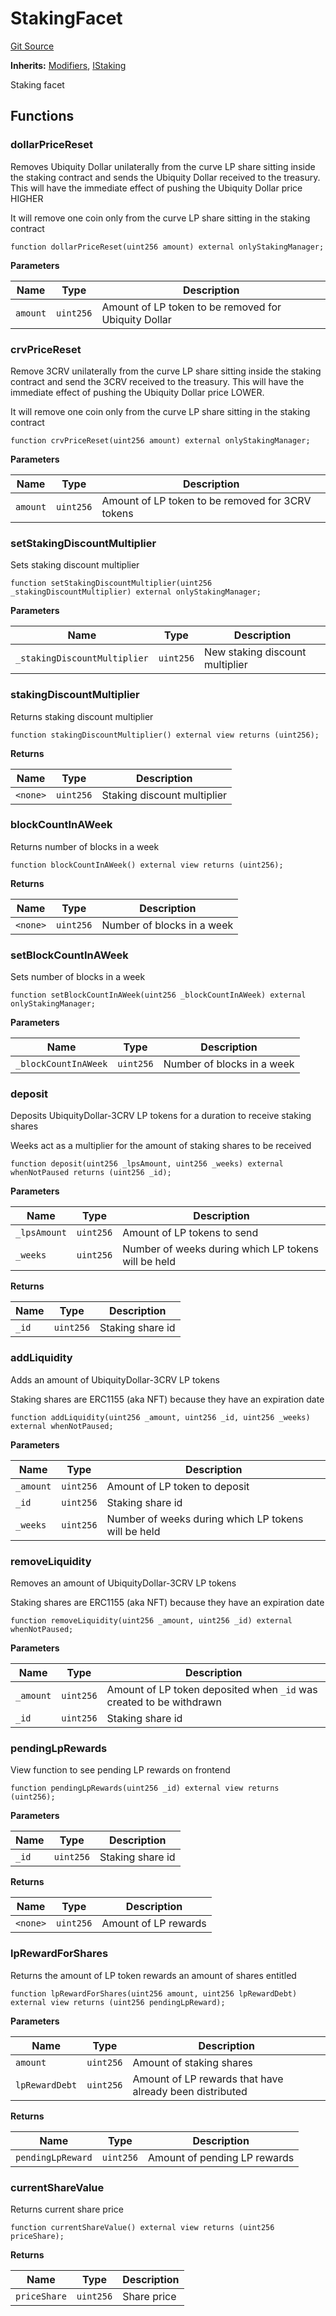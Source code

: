# StakingFacet
[Git Source](https://github.com/ubiquity/ubiquity-dollar/blob/c016c6dc0daa0d788a6f4e197f9b9468d8d2c907/src/dollar/facets/StakingFacet.sol)

**Inherits:**
[Modifiers](/src/dollar/libraries/LibAppStorage.sol/contract.Modifiers.md), [IStaking](/src/dollar/interfaces/IStaking.sol/interface.IStaking.md)

Staking facet


## Functions
### dollarPriceReset

Removes Ubiquity Dollar unilaterally from the curve LP share sitting inside
the staking contract and sends the Ubiquity Dollar received to the treasury. This will
have the immediate effect of pushing the Ubiquity Dollar price HIGHER

It will remove one coin only from the curve LP share sitting in the staking contract


```solidity
function dollarPriceReset(uint256 amount) external onlyStakingManager;
```
**Parameters**

|Name|Type|Description|
|----|----|-----------|
|`amount`|`uint256`|Amount of LP token to be removed for Ubiquity Dollar|


### crvPriceReset

Remove 3CRV unilaterally from the curve LP share sitting inside
the staking contract and send the 3CRV received to the treasury. This will
have the immediate effect of pushing the Ubiquity Dollar price LOWER.

It will remove one coin only from the curve LP share sitting in the staking contract


```solidity
function crvPriceReset(uint256 amount) external onlyStakingManager;
```
**Parameters**

|Name|Type|Description|
|----|----|-----------|
|`amount`|`uint256`|Amount of LP token to be removed for 3CRV tokens|


### setStakingDiscountMultiplier

Sets staking discount multiplier


```solidity
function setStakingDiscountMultiplier(uint256 _stakingDiscountMultiplier) external onlyStakingManager;
```
**Parameters**

|Name|Type|Description|
|----|----|-----------|
|`_stakingDiscountMultiplier`|`uint256`|New staking discount multiplier|


### stakingDiscountMultiplier

Returns staking discount multiplier


```solidity
function stakingDiscountMultiplier() external view returns (uint256);
```
**Returns**

|Name|Type|Description|
|----|----|-----------|
|`<none>`|`uint256`|Staking discount multiplier|


### blockCountInAWeek

Returns number of blocks in a week


```solidity
function blockCountInAWeek() external view returns (uint256);
```
**Returns**

|Name|Type|Description|
|----|----|-----------|
|`<none>`|`uint256`|Number of blocks in a week|


### setBlockCountInAWeek

Sets number of blocks in a week


```solidity
function setBlockCountInAWeek(uint256 _blockCountInAWeek) external onlyStakingManager;
```
**Parameters**

|Name|Type|Description|
|----|----|-----------|
|`_blockCountInAWeek`|`uint256`|Number of blocks in a week|


### deposit

Deposits UbiquityDollar-3CRV LP tokens for a duration to receive staking shares

Weeks act as a multiplier for the amount of staking shares to be received


```solidity
function deposit(uint256 _lpsAmount, uint256 _weeks) external whenNotPaused returns (uint256 _id);
```
**Parameters**

|Name|Type|Description|
|----|----|-----------|
|`_lpsAmount`|`uint256`|Amount of LP tokens to send|
|`_weeks`|`uint256`|Number of weeks during which LP tokens will be held|

**Returns**

|Name|Type|Description|
|----|----|-----------|
|`_id`|`uint256`|Staking share id|


### addLiquidity

Adds an amount of UbiquityDollar-3CRV LP tokens

Staking shares are ERC1155 (aka NFT) because they have an expiration date


```solidity
function addLiquidity(uint256 _amount, uint256 _id, uint256 _weeks) external whenNotPaused;
```
**Parameters**

|Name|Type|Description|
|----|----|-----------|
|`_amount`|`uint256`|Amount of LP token to deposit|
|`_id`|`uint256`|Staking share id|
|`_weeks`|`uint256`|Number of weeks during which LP tokens will be held|


### removeLiquidity

Removes an amount of UbiquityDollar-3CRV LP tokens

Staking shares are ERC1155 (aka NFT) because they have an expiration date


```solidity
function removeLiquidity(uint256 _amount, uint256 _id) external whenNotPaused;
```
**Parameters**

|Name|Type|Description|
|----|----|-----------|
|`_amount`|`uint256`|Amount of LP token deposited when `_id` was created to be withdrawn|
|`_id`|`uint256`|Staking share id|


### pendingLpRewards

View function to see pending LP rewards on frontend


```solidity
function pendingLpRewards(uint256 _id) external view returns (uint256);
```
**Parameters**

|Name|Type|Description|
|----|----|-----------|
|`_id`|`uint256`|Staking share id|

**Returns**

|Name|Type|Description|
|----|----|-----------|
|`<none>`|`uint256`|Amount of LP rewards|


### lpRewardForShares

Returns the amount of LP token rewards an amount of shares entitled


```solidity
function lpRewardForShares(uint256 amount, uint256 lpRewardDebt) external view returns (uint256 pendingLpReward);
```
**Parameters**

|Name|Type|Description|
|----|----|-----------|
|`amount`|`uint256`|Amount of staking shares|
|`lpRewardDebt`|`uint256`|Amount of LP rewards that have already been distributed|

**Returns**

|Name|Type|Description|
|----|----|-----------|
|`pendingLpReward`|`uint256`|Amount of pending LP rewards|


### currentShareValue

Returns current share price


```solidity
function currentShareValue() external view returns (uint256 priceShare);
```
**Returns**

|Name|Type|Description|
|----|----|-----------|
|`priceShare`|`uint256`|Share price|



